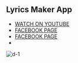 

## Lyrics Maker App

- [WATCH ON YOUTUBE ](https://www.youtube.com/watch?v=nSLWdcbnim0&t=131s)
- [FACEBOOK PAGE ](https://www.facebook.com/Yaqoob-Programmer-104987488332021/?ref=pages_you_manage)
- [FACEBOOK PAGE  ](https://www.facebook.com/FlutterBaba-101196868455797/?ref=pages_you_manage)
- 
![d-1](https://user-images.githubusercontent.com/72684684/125184718-8c500600-e239-11eb-9406-82b66fa99b82.png)

